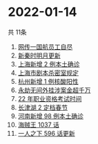 # 2022-01-14
  共 11条

  <!-- BEGIN -->
  <!-- 最后更新时间:Fri Jan 14 2022 07:11:22 GMT+0000 (Coordinated Universal Time) -->
  1. [网传一国航员工自尽](https://www.zhihu.com/search?q=国航员工自尽)
1. [新秦时明月更新](https://www.zhihu.com/search?q=新秦时明月)
1. [上海新增 2 例本土确诊](https://www.zhihu.com/search?q=上海疫情)
1. [上海市剧本杀密室规定](https://www.zhihu.com/search?q=剧本杀)
1. [杭州新增 1 例核酸阳性](https://www.zhihu.com/search?q=杭州疫情)
1. [永劫无间外挂涉案金超千万](https://www.zhihu.com/search?q=永劫无间)
1. [22 年职业资格考试时间](https://www.zhihu.com/search?q=职业资格考试时间)
1. [长津湖 2 定档春节](https://www.zhihu.com/search?q=水门桥)
1. [河南新增 98 例本土确诊](https://www.zhihu.com/search?q=河南疫情)
1. [海贼王 1037 话](https://www.zhihu.com/search?q=海贼王)
1. [一人之下 596 话更新](https://www.zhihu.com/search?q=一人之下)
  <!-- END -->
  